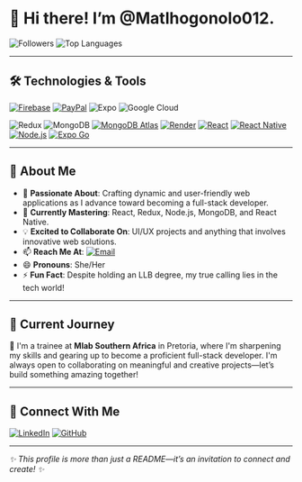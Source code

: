 # 👋 Hi there! I’m **@Matlhogonolo012**.

![Followers](https://img.shields.io/github/followers/Matlhogonolo012?label=Follow&style=social)
![Top Languages](https://img.shields.io/github/languages/top/Matlhogonolo012/Matlhogonolo012?color=blue&label=Top%20Languages)

---

## 🛠 **Technologies & Tools**

[![Firebase][Firebase]][Firebase-url]
[![PayPal][PayPal]][PayPal-url]
![Expo](https://img.shields.io/badge/Expo-000020?style=for-the-badge&logo=expo&logoColor=white)
![Google Cloud](https://img.shields.io/badge/Google%20Cloud-4285F4?style=for-the-badge&logo=googlecloud&logoColor=white)

![Redux](https://img.shields.io/badge/Redux-764ABC?logo=redux&logoColor=white&style=flat)
![MongoDB](https://img.shields.io/badge/MongoDB-47A248?logo=mongodb&logoColor=white&style=flat)
[![MongoDB Atlas](https://img.shields.io/badge/MongoDB_Atlas-47A248?style=flat&logo=mongodb&logoColor=white)](https://www.mongodb.com/cloud/atlas)
[![Render](https://img.shields.io/badge/Render-4E2B9E?style=flat&logo=render&logoColor=white)](https://render.com)
[![React](https://img.shields.io/badge/React-61DAFB?style=flat&logo=react&logoColor=black)](https://reactjs.org)
[![React Native](https://img.shields.io/badge/React_Native-61DAFB?style=flat&logo=react&logoColor=black)](https://reactnative.dev)
[![Node.js](https://img.shields.io/badge/Node.js-339933?style=flat&logo=node.js&logoColor=white)](https://nodejs.org)
[![Expo Go](https://img.shields.io/badge/Expo_Go-000020?style=flat&logo=expo&logoColor=white)](https://expo.dev)



[Firebase]: https://img.shields.io/badge/firebase-ffca28?style=for-the-badge&logo=firebase&logoColor=black
[Firebase-url]: https://firebase.google.com/
[PayPal]: https://img.shields.io/badge/PayPal-003087?style=for-the-badge&logo=paypal&logoColor=white
[PayPal-url]: https://www.paypal.com/

---

## 🚀 **About Me**

- 👀 **Passionate About**: Crafting dynamic and user-friendly web applications as I advance toward becoming a full-stack developer.
- 🌱 **Currently Mastering**: React, Redux, Node.js, MongoDB, and React Native.
- 💡 **Excited to Collaborate On**: UI/UX projects and anything that involves innovative web solutions.
- 📫 **Reach Me At**: [![Email](https://img.shields.io/badge/Email-tlhoxi12@gmail.com-red?style=flat&logo=gmail&logoColor=white)](mailto:tlhoxi12@gmail.com)
- 😄 **Pronouns**: She/Her
- ⚡ **Fun Fact**: Despite holding an LLB degree, my true calling lies in the tech world!

---

## 🌱 **Current Journey**

🚀 I'm a trainee at **Mlab Southern Africa** in Pretoria, where I'm sharpening my skills and gearing up to become a proficient full-stack developer. I'm always open to collaborating on meaningful and creative projects—let’s build something amazing together!

---

## 💬 **Connect With Me**

[![LinkedIn](https://img.shields.io/badge/LinkedIn-0077B5?logo=linkedin&logoColor=white&style=flat)](https://www.linkedin.com/in/MatlhogonoloNaoa)
[![GitHub](https://img.shields.io/badge/GitHub-181717?logo=github&logoColor=white&style=flat)](https://github.com/Matlhogonolo012)

---

*✨ This profile is more than just a README—it’s an invitation to connect and create! ✨*

<!---
Matlhogonolo012/Matlhogonolo012 is a ✨ special ✨ repository because its `README.md` (this file) appears on your GitHub profile.
You can click the Preview link to take a look at your changes.
--->


